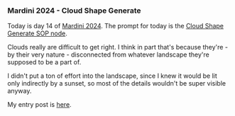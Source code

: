 ### Mardini 2024 - Cloud Shape Generate

Today is day 14 of [Mardini 2024][mardini-2024]. The prompt for today is the [Cloud
Shape Generate SOP node][cloud-shape-generate-sop].

Clouds really are difficult to get right. I think in part that's because they're -
by their very nature - disconnected from whatever landscape they're supposed to be
a part of.

I didn't put a ton of effort into the landscape, since I knew it would be lit only
indirectly by a sunset, so most of the details wouldn't be super visible anyway.

My entry post is [here][entry-post].

[mardini-2024]: https://www.sidefx.com/community-main-menu/contests-jams/mardini-2024/
[cloud-shape-generate-sop]: https://www.sidefx.com/docs/houdini/nodes/sop/cloudshapegenerate.html
[entry-post]: https://www.sidefx.com/forum/topic/94962/?page=1#post-416146
